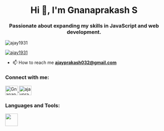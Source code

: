 <h1 align="center">Hi 👋, I'm Gnanaprakash S</h1>
<h3 align="center">Passionate about expanding my skills in JavaScript and web development.</h3>

<p align="left"> <img src="https://komarev.com/ghpvc/?username=ajay1931&label=Profile%20views&color=0e75b6&style=flat" alt="ajay1931" /> </p>

<p align="left"> <a href="https://github.com/ryo-ma/github-profile-trophy"><img src="https://github-profile-trophy.vercel.app/?username=ajay1931" alt="ajay1931" /></a> </p>

- 📫 How to reach me **ajayprakash032@gmail.com**

<h3 align="left">Connect with me:</h3>
<p align="left">
<a href="https://www.linkedin.com/in/gnanaprakash-s-b83103306/" target="blank">
  <img align="center" src="https://raw.githubusercontent.com/rahuldkjain/github-profile-readme-generator/master/src/images/icons/Social/linked-in-alt.svg" alt="Gnanaprakash S" height="30" width="40" />
</a>
<a href="https://www.instagram.com/ajayprakash_19/" target="blank">
  <img align="center" src="https://raw.githubusercontent.com/rahuldkjain/github-profile-readme-generator/master/src/images/icons/Social/instagram.svg" alt="ajayprakash_19" height="30" width="40" />
</a>
</p>

<h3 align="left">Languages and Tools:</h3>
<p align="left">
  <a href="https://www.w3schools.com/html/" target="_blank" rel="noreferrer">
    <img src="picture.jpg" height="40" width="40">
  </a>
</p>
